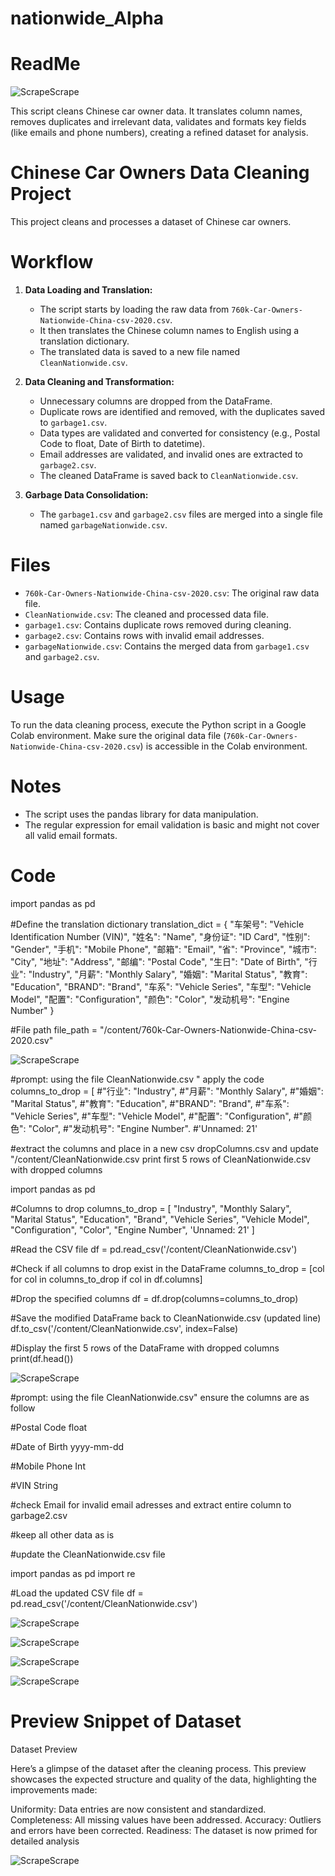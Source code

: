 # nationwide_Alpha

# ReadMe

![ScrapeScrape](alpha.png)

This script cleans Chinese car owner data. It translates column names, removes duplicates and irrelevant data, validates and formats key fields (like emails and phone numbers), creating a refined dataset for analysis.

# Chinese Car Owners Data Cleaning Project

This project cleans and processes a dataset of Chinese car owners.

# Workflow

1. **Data Loading and Translation:**
   - The script starts by loading the raw data from `760k-Car-Owners-Nationwide-China-csv-2020.csv`.
   - It then translates the Chinese column names to English using a translation dictionary.
   - The translated data is saved to a new file named `CleanNationwide.csv`.

2. **Data Cleaning and Transformation:**
   - Unnecessary columns are dropped from the DataFrame.
   - Duplicate rows are identified and removed, with the duplicates saved to `garbage1.csv`.
   - Data types are validated and converted for consistency (e.g., Postal Code to float, Date of Birth to datetime).
   - Email addresses are validated, and invalid ones are extracted to `garbage2.csv`.
   - The cleaned DataFrame is saved back to `CleanNationwide.csv`.

3. **Garbage Data Consolidation:**
   - The `garbage1.csv` and `garbage2.csv` files are merged into a single file named `garbageNationwide.csv`.

# Files

- `760k-Car-Owners-Nationwide-China-csv-2020.csv`: The original raw data file.
- `CleanNationwide.csv`: The cleaned and processed data file.
- `garbage1.csv`: Contains duplicate rows removed during cleaning.
- `garbage2.csv`: Contains rows with invalid email addresses.
- `garbageNationwide.csv`: Contains the merged data from `garbage1.csv` and `garbage2.csv`.

# Usage

To run the data cleaning process, execute the Python script in a Google Colab environment. Make sure the original data file (`760k-Car-Owners-Nationwide-China-csv-2020.csv`) is accessible in the Colab environment.

# Notes

- The script uses the pandas library for data manipulation.
- The regular expression for email validation is basic and might not cover all valid email formats.

# Code
import pandas as pd

#Define the translation dictionary
translation_dict = {
    "车架号": "Vehicle Identification Number (VIN)",
    "姓名": "Name",
    "身份证": "ID Card",
    "性别": "Gender",
    "手机": "Mobile Phone",
    "邮箱": "Email",
    "省": "Province",
    "城市": "City",
    "地址": "Address",
    "邮编": "Postal Code",
    "生日": "Date of Birth",
    "行业": "Industry",
    "月薪": "Monthly Salary",
    "婚姻": "Marital Status",
    "教育": "Education",
    "BRAND": "Brand",
    "车系": "Vehicle Series",
    "车型": "Vehicle Model",
    "配置": "Configuration",
    "颜色": "Color",
    "发动机号": "Engine Number"
}


#File path
file_path = "/content/760k-Car-Owners-Nationwide-China-csv-2020.csv"


![ScrapeScrape](1.png)


#prompt: using the file CleanNationwide.csv "  apply the code columns_to_drop = [
#"行业": "Industry",
#"月薪": "Monthly Salary",
#"婚姻": "Marital Status",
#"教育": "Education",
#"BRAND": "Brand",
#"车系": "Vehicle Series",
#"车型": "Vehicle Model",
#"配置": "Configuration",
#"颜色": "Color",
#"发动机号": "Engine Number".
#'Unnamed: 21'

#extract the columns and place in a new csv dropColumns.csv and update "/content/CleanNationwide.csv print first 5 rows of CleanNationwide.csv with dropped columns

import pandas as pd

#Columns to drop
columns_to_drop = [
    "Industry",
    "Monthly Salary",
    "Marital Status",
    "Education",
    "Brand",
    "Vehicle Series",
    "Vehicle Model",
    "Configuration",
    "Color",
    "Engine Number",
    'Unnamed: 21'
]

#Read the CSV file
df = pd.read_csv('/content/CleanNationwide.csv')

#Check if all columns to drop exist in the DataFrame
columns_to_drop = [col for col in columns_to_drop if col in df.columns]

#Drop the specified columns
df = df.drop(columns=columns_to_drop)

#Save the modified DataFrame back to CleanNationwide.csv (updated line)
df.to_csv('/content/CleanNationwide.csv', index=False)

#Display the first 5 rows of the DataFrame with dropped columns
print(df.head())


![ScrapeScrape](2.png)


#prompt: using the file CleanNationwide.csv" ensure the columns are as follow

#Postal Code float

#Date of Birth yyyy-mm-dd

#Mobile Phone Int

#VIN String

#check Email for invalid email adresses and extract entire column to garbage2.csv

#keep all other data as is

#update the CleanNationwide.csv file


import pandas as pd
import re

#Load the updated CSV file
df = pd.read_csv('/content/CleanNationwide.csv')

![ScrapeScrape](3.png)

![ScrapeScrape](4.png)

![ScrapeScrape](5.png)

![ScrapeScrape](6.png)



# Preview Snippet of Dataset
Dataset Preview

Here’s a glimpse of the dataset after the cleaning process. This preview showcases the expected structure and quality of the data, highlighting the improvements made:

Uniformity: Data entries are now consistent and standardized.
Completeness: All missing values have been addressed.
Accuracy: Outliers and errors have been corrected.
Readiness: The dataset is now primed for detailed analysis


![ScrapeScrape](DataPreview.png)
